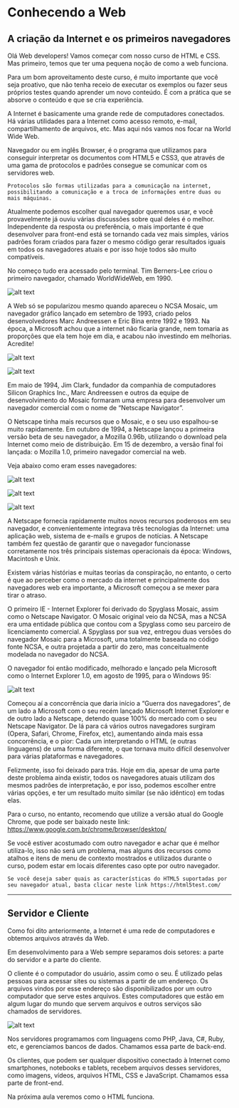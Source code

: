 # Conhecendo a Web

## A criação da Internet e os primeiros navegadores

Olá Web developers! Vamos começar com nosso curso de HTML e CSS. Mas primeiro, temos que ter uma pequena noção de como a web funciona.

Para um bom aproveitamento deste curso, é muito importante que você seja proativo, que não tenha receio de executar os exemplos ou fazer seus próprios testes quando aprender um novo conteúdo. É com a prática que se absorve o conteúdo e que se cria experiência.

A Internet é basicamente uma grande rede de computadores conectados. Há várias utilidades para a Internet como acesso remoto, e-mail, compartilhamento de arquivos, etc. Mas aqui nós vamos nos focar na World Wide Web.

Navegador ou em inglês Browser, é o programa que utilizamos para conseguir interpretar os documentos com HTML5 e CSS3, que através de uma gama de protocolos e padrões consegue se comunicar com os servidores web.

```
Protocolos são formas utilizadas para a comunicação na internet, possibilitando a comunicação e a troca de informações entre duas ou mais máquinas.
```

Atualmente podemos escolher qual navegador queremos usar, e você provavelmente já ouviu várias discussões sobre qual deles é o melhor. Independente da resposta ou preferência, o mais importante é que desenvolver para front-end está se tornando cada vez mais simples, vários padrões foram criados para fazer o mesmo código gerar resultados iguais em todos os navegadores atuais e por isso hoje todos são muito compatíveis.

No começo tudo era acessado pelo terminal. Tim Berners-Lee criou o primeiro navegador, chamado WorldWideWeb, em 1990.

![alt text](./img/aula1/1.png " ")

A Web só se popularizou mesmo quando apareceu o NCSA Mosaic, um navegador gráfico lançado em setembro de 1993, criado pelos desenvolvedores Marc Andreessen e Eric Bina entre 1992 e 1993. Na época, a Microsoft achou que a internet não ficaria grande, nem tomaria as proporções que ela tem hoje em dia, e acabou não investindo em melhorias. Acredite!

![alt text](./img/aula1/2.png " ")

![alt text](./img/aula1/3.png " ")

Em maio de 1994, Jim Clark, fundador da companhia de computadores Silicon Graphics Inc., Marc Andreessen e outros da equipe de desenvolvimento do Mosaic formaram uma empresa para desenvolver um navegador comercial com o nome de “Netscape Navigator”.

O Netscape tinha mais recursos que o Mosaic, e o seu uso espalhou-se muito rapidamente. Em outubro de 1994, a Netscape lançou a primeira versão beta de seu navegador, a Mozilla 0.96b, utilizando o download pela Internet como meio de distribuição. Em 15 de dezembro, a versão final foi lançada: o Mozilla 1.0, primeiro navegador comercial na web.

Veja abaixo como eram esses navegadores:

![alt text](./img/aula1/4.png " ")

![alt text](./img/aula1/5.png " ")

![alt text](./img/aula1/6.png " ")

A Netscape fornecia rapidamente muitos novos recursos poderosos em seu navegador, e convenientemente integrava três tecnologias da Internet: uma aplicação web, sistema de e-mails e grupos de notícias. A Netscape também fez questão de garantir que o navegador funcionasse corretamente nos três principais sistemas operacionais da época: Windows, Macintosh e Unix.

Existem várias histórias e muitas teorias da conspiração, no entanto, o certo é que ao perceber como o mercado da internet e principalmente dos navegadores web era importante, a Microsoft começou a se mexer para tirar o atraso.

O primeiro IE - Internet Explorer foi derivado do Spyglass Mosaic, assim como o Netscape Navigator. O Mosaic original veio da NCSA, mas a NCSA era uma entidade pública que contou com a Spyglass como seu parceiro de licenciamento comercial. A Spyglass por sua vez, entregou duas versões do navegador Mosaic para a Microsoft, uma totalmente baseada no código fonte NCSA, e outra projetada a partir do zero, mas conceitualmente modelada no navegador do NCSA.

O navegador foi então modificado, melhorado e lançado pela Microsoft como o Internet Explorer 1.0, em agosto de 1995, para o Windows 95:

![alt text](./img/aula1/7.jpg " ")

Começou aí a concorrência que daria início a “Guerra dos navegadores”, de um lado a Microsoft com o seu recém lançado Microsoft Internet Explorer e de outro lado a Netscape, detendo quase 100% do mercado com o seu Netscape Navigator. De lá para cá vários outros navegadores surgiram (Opera, Safari, Chrome, Firefox, etc), aumentando ainda mais essa concorrência, e o pior: Cada um interpretando o HTML (e outras linguagens) de uma forma diferente, o que tornava muito difícil desenvolver para várias plataformas e navegadores.

Felizmente, isso foi deixado para trás. Hoje em dia, apesar de uma parte deste problema ainda existir, todos os navegadores atuais utilizam dos mesmos padrões de interpretação, e por isso, podemos escolher entre várias opções, e ter um resultado muito similar (se não idêntico) em todas elas.

Para o curso, no entanto, recomendo que utilize a versão atual do Google Chrome, que pode ser baixado neste link: https://www.google.com.br/chrome/browser/desktop/

Se você estiver acostumado com outro navegador e achar que é melhor utiliza-lo, isso não será um problema, mas alguns dos recursos como atalhos e itens de menu de contexto mostrados e utilizados durante o curso, podem estar em locais diferentes caso opte por outro navegador.

```
Se você deseja saber quais as características do HTML5 suportadas por seu navegador atual, basta clicar neste link https://html5test.com/
```

---

## Servidor e Cliente

Como foi dito anteriormente, a Internet é uma rede de computadores e obtemos arquivos através da Web.

Em desenvolvimento para a Web sempre separamos dois setores: a parte do servidor e a parte do cliente.

O cliente é o computador do usuário, assim como o seu. É utilizado pelas pessoas para acessar sites ou sistemas a partir de um endereço. Os arquivos vindos por esse endereço são disponibilizados por um outro computador que serve estes arquivos. Estes computadores que estão em algum lugar do mundo que servem arquivos e outros serviços são chamados de servidores.

![alt text](./img/aula1/8.png " ")

Nos servidores programamos com linguagens como PHP, Java, C#, Ruby, etc, e gerenciamos bancos de dados. Chamamos essa parte de back-end.

Os clientes, que podem ser qualquer dispositivo conectado à Internet como smartphones, notebooks e tablets, recebem arquivos desses servidores, como imagens, vídeos, arquivos HTML, CSS e JavaScript. Chamamos essa parte de front-end.

Na próxima aula veremos como o HTML funciona.